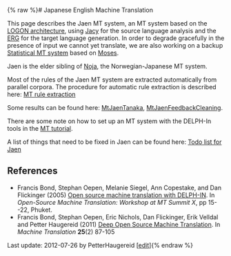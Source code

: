 {% raw %}# Japanese English Machine Translation

This page describes the Jaen MT system, an MT system based on the [LOGON
architecture](https://blog.inductorsoftware.com/docsproto/tools/LogonTop), using [Jacy](https://blog.inductorsoftware.com/docsproto/grammars/JacyTop) for the source language
analysis and the [ERG](https://blog.inductorsoftware.com/docsproto/erg/ErgTop) for the target language generation. In
order to degrade gracefully in the presence of input we cannot yet
translate, we are also working on a backup [Statistical MT
system](../MtJaenSmt) based on [Moses](http://www.statmt.org/moses/).

Jaen is the elder sibling of [Noja](../NoJa), the Norwegian-Japanese MT
system.

Most of the rules of the Jaen MT system are extracted automatically from
parallel corpora. The procedure for automatic rule extraction is
described here: [MT rule extraction](../MtRuleExtraction)

Some results can be found here: [MtJaenTanaka](../MtJaenTanaka),
[MtJaenFeedbackCleaning](../MtJaenFeedbackCleaning).

There are some note on how to set up an MT system with the DELPH-In
tools in the [MT tutorial](../MachineTranslationTutorial).

A list of things that need to be fixed in Jaen can be found here: [Todo
list for Jaen](../JaenTodo)

## References

- Francis Bond, Stephan Oepen, Melanie Siegel, Ann Copestake, and Dan
Flickinger (2005) [Open source machine translation with
DELPH-IN](http://www2.nict.go.jp/x/x161/en/member/bond/pubs/2005-summit-osmt.pdf).
In *Open-Source Machine Translation: Workshop at MT Summit X*, pp
15--22, Phuket.
- Francis Bond, Stephan Oepen, Eric Nichols, Dan Flickinger, Erik
Velldal and Petter Haugereid (2011) [Deep Open Source Machine
Translation](http://www.springerlink.com/openurl.asp?genre=article&id=doi:10.1007/s10590-011-9099-4).
In *Machine Translation* **25**(2) 87-105

Last update: 2012-07-26 by PetterHaugereid [[edit](https://github.com/delph-in/docs/wiki/MtJaen/_edit)]{% endraw %}